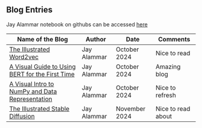 ## Blog Entries

Jay Alammar notebook on githubs can be accessed [here](https://github.com/jalammar/jalammar.github.io/tree/master/notebooks)


| Name of the Blog                                                                 | Author          | Date         | Comments           |
|----------------------------------------------------------------------------------|-----------------|--------------|---------------------|
| [The Illustrated Word2vec](https://jalammar.github.io/illustrated-word2vec/)   | Jay Alammar     | October 2024 | Nice to read        |
| [A Visual Guide to Using BERT for the First Time](https://jalammar.github.io/a-visual-guide-to-using-bert-for-the-first-time/) | Jay Alammar     | October 2024 | Amazing blog        |
| [A Visual Intro to NumPy and Data Representation](https://jalammar.github.io/visual-numpy/) | Jay Alammar     | October 2024   | Nice to refresh     |
| [The Illustrated Stable Diffusion](https://jalammar.github.io/illustrated-stable-diffusion/)   | Jay Alammar     | November 2024| Nice to read about     |

